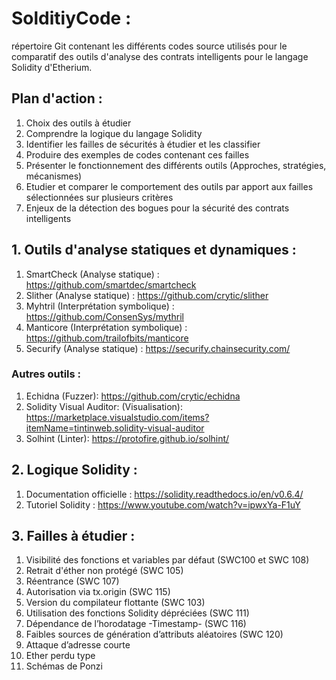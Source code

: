 # SolditiyCode :
répertoire Git contenant les différents codes source utilisés pour le comparatif des outils d'analyse des contrats intelligents pour le langage Solidity d'Etherium.

## Plan d'action : 
  1.	Choix des outils à étudier
  2.	Comprendre la logique du langage Solidity
  3.	Identifier les failles de sécurités à étudier et les classifier
  4.	Produire des exemples de codes contenant ces failles
  5.	Présenter le fonctionnement des différents outils (Approches, stratégies, mécanismes)
  6.	Etudier et comparer le comportement des outils par apport aux failles sélectionnées sur plusieurs critères
  7. Enjeux de la détection des bogues pour la sécurité des contrats intelligents

## 1. Outils d'analyse statiques et dynamiques : 
  1.	SmartCheck (Analyse statique) : https://github.com/smartdec/smartcheck
  2.	Slither (Analyse statique) : https://github.com/crytic/slither
  3.	Myhtril (Interprétation symbolique) : https://github.com/ConsenSys/mythril
  4.	Manticore (Interprétation symbolique) : https://github.com/trailofbits/manticore
  5.	Securify (Analyse statique) : https://securify.chainsecurity.com/
  
### Autres outils : 
  1. Echidna (Fuzzer):   https://github.com/crytic/echidna
  2. Solidity Visual Auditor: (Visualisation): https://marketplace.visualstudio.com/items?itemName=tintinweb.solidity-visual-auditor
  3. Solhint (Linter): https://protofire.github.io/solhint/
  
## 2. Logique Solidity :
  1. Documentation officielle : https://solidity.readthedocs.io/en/v0.6.4/
  2. Tutoriel Solidity : https://www.youtube.com/watch?v=ipwxYa-F1uY

## 3. Failles à étudier : 
  1. Visibilité des fonctions et variables par défaut (SWC100 et SWC 108)
  2. Retrait d'éther non protégé (SWC 105)
  3. Réentrance (SWC 107)
  4. Autorisation via tx.origin (SWC 115)
  5. Version du compilateur flottante (SWC 103)
  6. Utilisation des fonctions Solidity dépréciées (SWC 111)
  7. Dépendance de l’horodatage -Timestamp- (SWC 116)
  8. Faibles sources de génération d’attributs aléatoires (SWC 120)
  9. Attaque d’adresse courte
  10. Ether perdu type
  11. Schémas de Ponzi

 
